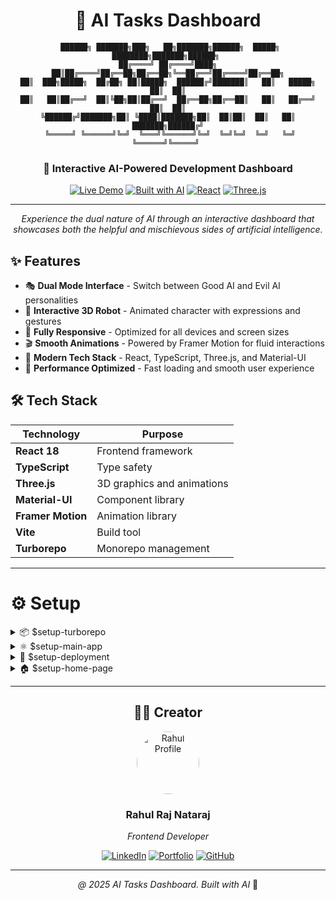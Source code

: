 <div align="center">

# 🤖 AI Tasks Dashboard

```
 ██████╗ ███████╗███╗   ██╗███████╗██████╗  █████╗ ████████╗███████╗██████╗ 
██╔════╝ ██╔════╝████╗  ██║██╔════╝██╔══██╗██╔══██╗╚══██╔══╝██╔════╝██╔══██╗
██║  ███╗█████╗  ██╔██╗ ██║█████╗  ██████╔╝███████║   ██║   █████╗  ██║  ██║
██║   ██║██╔══╝  ██║╚██╗██║██╔══╝  ██╔══██╗██╔══██║   ██║   ██╔══╝  ██║  ██║
╚██████╔╝███████╗██║ ╚████║███████╗██║  ██║██║  ██║   ██║   ███████╗██████╔╝
 ╚═════╝ ╚══════╝╚═╝  ╚═══╝╚══════╝╚═╝  ╚═╝╚═╝  ╚═╝   ╚═╝   ╚══════╝╚═════╝ 
```

### 🌟 Interactive AI-Powered Development Dashboard

[![Live Demo](https://img.shields.io/badge/🌐_Live_Demo-Visit_Now-blue?style=for-the-badge)](https://i2i-ai-tasks-main-git-main-rahulideas2its-projects.vercel.app/)
[![Built with AI](https://img.shields.io/badge/🤖_Built_with-AI-green?style=for-the-badge)](#)
[![React](https://img.shields.io/badge/⚛️_React-TypeScript-61DAFB?style=for-the-badge)](#)
[![Three.js](https://img.shields.io/badge/🎮_Three.js-3D_Graphics-black?style=for-the-badge)](#)

---

*Experience the dual nature of AI through an interactive dashboard that showcases both the helpful and mischievous sides of artificial intelligence.*

</div>

## ✨ Features

- 🎭 **Dual Mode Interface** - Switch between Good AI and Evil AI personalities
- 🎨 **Interactive 3D Robot** - Animated character with expressions and gestures
- 📱 **Fully Responsive** - Optimized for all devices and screen sizes
- 🎬 **Smooth Animations** - Powered by Framer Motion for fluid interactions
- 🎯 **Modern Tech Stack** - React, TypeScript, Three.js, and Material-UI
- 🚀 **Performance Optimized** - Fast loading and smooth user experience

## 🛠️ Tech Stack

| Technology | Purpose |
|------------|----------|
| **React 18** | Frontend framework |
| **TypeScript** | Type safety |
| **Three.js** | 3D graphics and animations |
| **Material-UI** | Component library |
| **Framer Motion** | Animation library |
| **Vite** | Build tool |
| **Turborepo** | Monorepo management |

---

# ⚙️ Setup

<details>
<summary>📦 $setup-turborepo</summary>

1. Create a new Turborepo setup without using create-turbo-app command
2. Build monorepo structure from scratch with empty apps and packages directories
3. Create package.json with workspace configuration and Turbo scripts
4. Create turbo.json with proper task pipeline configuration
5. Fix any warnings and errors in both configuration files
6. Add gitignore file
7. Add prettier.json with global approved format

</details>

<details>
<summary>⚛️ $setup-main-app</summary>

1. Build a new React application named "main" inside the ./apps directory
2. Use Vite configuration with minimal dependencies
3. Create using TypeScript
4. Install dependencies and build application
5. Update gitignore
6. Commit with proper message
7. Push to the main branch
8. Connect Vercel and deploy

</details>

<details>
<summary>🚀 $setup-deployment</summary>

1. Install Vercel CLI
2. Configure vercel.json
3. Add deployment flow

</details>

<details>
<summary>🏠 $setup-home-page</summary>

1. Setup MUI React for main app with @mui/material, @emotion/react, @emotion/styled
2. Install MUI icons with @mui/icons-material and @mui/system dependencies
3. Create MUI container with maxWidth xl for responsive layout
4. Add navbar inside container with mood-based logo on left side (Good: 🤖PILOT, Evil: 🥷HIJACK)
5. Add mood switcher on navbar right with Good (😊) and Evil (😈) icons with tooltips
6. Fix sticky navbar to show on page refresh by setting initial isScrolled state to true
7. Link mood switcher to control both theme mode (light/dark) and primary colors
8. Good mode: light theme with blue primary color (#1976d2)
9. Evil mode: dark theme with red primary color (#d32f2f)
10. Add centered banner under navbar with typewriting effect for mood-based headers
11. Good mode header: "Your Friendly Neighborhood AI" with "Neighborhood" in primary color
12. Evil mode header: "Your Overqualified Replacement" with "Replacement" in primary color
13. Add blinking cursor animation with primary color
14. Good mode caption: "Helping you code, write, and thrive — no world domination today."
15. Evil mode caption: "Relax... I'll take it from here (and maybe your job too)."
16. Create floating emoji effects with bubble light animations based on selected mood
17. Good mode emojis: smiling, laughing, dancing (😊, 😂, 💃, 🎉, ✨, 🌈, 😍, 🥳)
18. Evil mode emojis: evil, dark, blood themed (😈, 💀, 🩸, 🔥, ⚡, 🗡️, 🧿, 👿)
19. Add radial gradient bubble effects with backdrop blur and borders
20. Implement 8 different floating animations with rotation and translation
21. Set banner text z-index higher than floating emojis for proper layering
22. Add blur effect to emojis when they overlap with header text area
23. Enhance visual appeal with varied emoji opacity levels (15%, 20%, 35%) and blur effects
24. Add mobile responsiveness with more emojis (8 on mobile, 16 on desktop)
25. Position emojis around banner container in staggered layout to avoid content overlap
26. Add padding to banner text container for better spacing between text and emojis
27. Add MUI contained Button under banner caption with capitalized text (Good: "Explore the helpful side", Evil: "Dare to see the other side")
28. Implement automatic section fitting on scroll with smooth transitions
29. Add scroll detection to snap to nearest section automatically
30. Remove separate dark/light theme switcher and integrate with mood switcher
31. Add responsive typography sizing for mobile and desktop devices
32. Set banner section to full viewport height with minHeight 500px to prevent mobile collapse
33. Add responsive padding (xs: 4, md: 8) for better mobile display and proper vertical alignment
34. Create conversation section with left-aligned single column layout using flex
35. Position chat card on left side of conversation section
36. Remove right column placeholder content
37. Add client, developer, and AI conversation messages with emojis
38. Highlight active AI mode message based on current theme

</details>

---

<div align="center">

## 👨‍💻 Creator

<img src="https://lh3.googleusercontent.com/a/ACg8ocIk1_38OevbUoQwzamLniNHcduwroJVUrdgjeakttWBemgOz-Uu=s360-c-no" width="100" height="100" style="border-radius: 50%;" alt="Rahul Profile">

### **Rahul Raj Nataraj**
*Frontend Developer*

[![LinkedIn](https://img.shields.io/badge/LinkedIn-0077B5?style=for-the-badge&logo=linkedin&logoColor=white)](https://in.linkedin.com/in/rahulrajnataraj)
[![Portfolio](https://img.shields.io/badge/Portfolio-FF5722?style=for-the-badge&logo=google-chrome&logoColor=white)](https://rahul162raj.github.io/)
[![GitHub](https://img.shields.io/badge/GitHub-100000?style=for-the-badge&logo=github&logoColor=white)](https://github.com/rahulideas2it)

---

*@ 2025 AI Tasks Dashboard. Built with AI* 🤖

</div>
